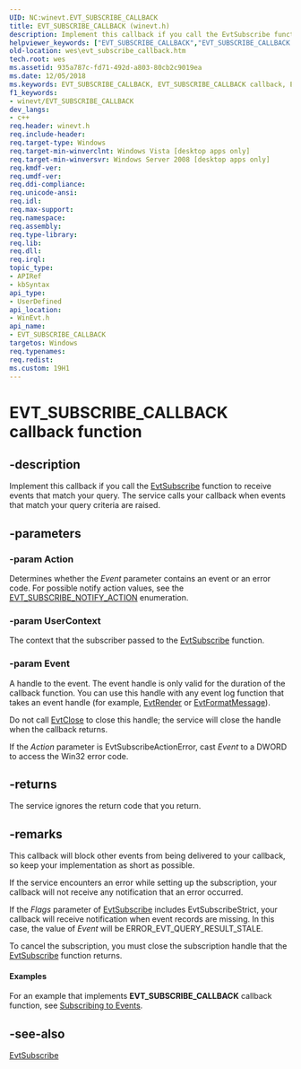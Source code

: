 ```yaml
---
UID: NC:winevt.EVT_SUBSCRIBE_CALLBACK
title: EVT_SUBSCRIBE_CALLBACK (winevt.h)
description: Implement this callback if you call the EvtSubscribe function to receive events that match your query.
helpviewer_keywords: ["EVT_SUBSCRIBE_CALLBACK","EVT_SUBSCRIBE_CALLBACK callback","EVT_SUBSCRIBE_CALLBACK callback function [EventLog]","wes.evt_subscribe_callback","winevt/EVT_SUBSCRIBE_CALLBACK"]
old-location: wes\evt_subscribe_callback.htm
tech.root: wes
ms.assetid: 935a787c-fd71-492d-a803-80cb2c9019ea
ms.date: 12/05/2018
ms.keywords: EVT_SUBSCRIBE_CALLBACK, EVT_SUBSCRIBE_CALLBACK callback, EVT_SUBSCRIBE_CALLBACK callback function [EventLog], wes.evt_subscribe_callback, winevt/EVT_SUBSCRIBE_CALLBACK
f1_keywords:
- winevt/EVT_SUBSCRIBE_CALLBACK
dev_langs:
- c++
req.header: winevt.h
req.include-header: 
req.target-type: Windows
req.target-min-winverclnt: Windows Vista [desktop apps only]
req.target-min-winversvr: Windows Server 2008 [desktop apps only]
req.kmdf-ver: 
req.umdf-ver: 
req.ddi-compliance: 
req.unicode-ansi: 
req.idl: 
req.max-support: 
req.namespace: 
req.assembly: 
req.type-library: 
req.lib: 
req.dll: 
req.irql: 
topic_type:
- APIRef
- kbSyntax
api_type:
- UserDefined
api_location:
- WinEvt.h
api_name:
- EVT_SUBSCRIBE_CALLBACK
targetos: Windows
req.typenames: 
req.redist: 
ms.custom: 19H1
---
```


# EVT_SUBSCRIBE_CALLBACK callback function


## -description


Implement this callback if you call the <a href="https://docs.microsoft.com/windows/desktop/api/winevt/nf-winevt-evtsubscribe">EvtSubscribe</a> function to receive events that match your query. The service calls your callback when events that match your query criteria are raised.


## -parameters




### -param Action

Determines whether the <i>Event</i> parameter contains an event or an error code. For possible notify action values, see the <a href="https://docs.microsoft.com/windows/desktop/api/winevt/ne-winevt-evt_subscribe_notify_action">EVT_SUBSCRIBE_NOTIFY_ACTION</a> enumeration.


### -param UserContext

The context that the subscriber passed to the <a href="https://docs.microsoft.com/windows/desktop/api/winevt/nf-winevt-evtsubscribe">EvtSubscribe</a> function.


### -param Event

A handle to the event. The event handle is only valid for the duration of the callback function.  You can use this handle with any event log function that takes an event handle (for example, <a href="https://docs.microsoft.com/windows/desktop/api/winevt/nf-winevt-evtrender">EvtRender</a> or <a href="https://docs.microsoft.com/windows/desktop/api/winevt/nf-winevt-evtformatmessage">EvtFormatMessage</a>). 

Do not call <a href="https://docs.microsoft.com/windows/desktop/api/winevt/nf-winevt-evtclose">EvtClose</a> to close this handle; the service will close the handle when the callback returns.

If the <i>Action</i> parameter is EvtSubscribeActionError, cast <i>Event</i> to a DWORD to access the Win32 error code.


## -returns



The service ignores the return code that you return.




## -remarks



This callback will block other events from being delivered to your callback, so keep your implementation as short as possible.

If the service encounters an error while setting up the subscription, your callback will not receive any notification that an error occurred.

If the <i>Flags</i> parameter of <a href="https://docs.microsoft.com/windows/desktop/api/winevt/nf-winevt-evtsubscribe">EvtSubscribe</a> includes EvtSubscribeStrict, your callback will receive notification when event records are missing. In this case, the value of <i>Event</i> will be ERROR_EVT_QUERY_RESULT_STALE.

To cancel the subscription, you must close the subscription handle that the <a href="https://docs.microsoft.com/windows/desktop/api/winevt/nf-winevt-evtsubscribe">EvtSubscribe</a> function returns.


#### Examples

For an example that implements <b>EVT_SUBSCRIBE_CALLBACK</b> callback function, see <a href="https://docs.microsoft.com/windows/desktop/WES/subscribing-to-events">Subscribing to Events</a>.

<div class="code"></div>



## -see-also




<a href="https://docs.microsoft.com/windows/desktop/api/winevt/nf-winevt-evtsubscribe">EvtSubscribe</a>
 

 

